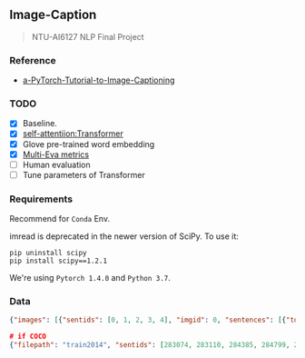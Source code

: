 ## Image-Caption

> NTU-AI6127 NLP Final Project

### Reference

* [a-PyTorch-Tutorial-to-Image-Captioning](https://github.com/sgrvinod/a-PyTorch-Tutorial-to-Image-Captioning)

### TODO

- [x] Baseline.
- [x] [self-attentiion:Transformer](https://github.com/huggingface/transformers)
- [x]  Glove pre-trained word embedding
- [x] [Multi-Eva metrics](https://github.com/tylin/coco-caption)
- [ ] Human evaluation
- [ ] Tune parameters of Transformer

### Requirements

Recommend for `Conda` Env.

imread is deprecated in the newer version of SciPy. To use it:

```shell
pip uninstall scipy
pip install scipy==1.2.1
```

We're using `Pytorch 1.4.0` and `Python 3.7`.

### Data

```json
{"images": [{"sentids": [0, 1, 2, 3, 4], "imgid": 0, "sentences": [{"tokens": ["a", "black", "dog", "is", "running", "after", "a", "white", "dog", "in", "the", "snow"], "raw": "A black dog is running after a white dog in the snow .", "imgid": 0, "sentid": 0}, {"tokens": ["black", "dog", "chasing", "brown", "dog", "through", "snow"], "raw": "Black dog chasing brown dog through snow", "imgid": 0, "sentid": 1}, {"tokens": ["two", "dogs", "chase", "each", "other", "across", "the", "snowy", "ground"], "raw": "Two dogs chase each other across the snowy ground .", "imgid": 0, "sentid": 2}, {"tokens": ["two", "dogs", "play", "together", "in", "the", "snow"], "raw": "Two dogs play together in the snow .", "imgid": 0, "sentid": 3}, {"tokens": ["two", "dogs", "running", "through", "a", "low", "lying", "body", "of", "water"], "raw": "Two dogs running through a low lying body of water .", "imgid": 0, "sentid": 4}], "split": "train", "filename": "2513260012_03d33305cf.jpg"}, {"sentids": [5, 6, 7, 8, 9], ...}, {}, {}, ...
```

```json
# if COCO
{"filepath": "train2014", "sentids": [283074, 283110, 284385, 284799, 285885], "filename": "COCO_train2014_000000537772.jpg", "imgid": 116634, "split": "train", "sentences": [{"tokens": ["a", "white", "car", "has", "stopped", "in", "front", "of", "a", "white", "truck"], "raw": "A white car has stopped in front of a white truck", "imgid": 116634, "sentid": 283074}, {"tokens": ["unloaded", "flat", "bed", "truck", "and", "car", "stopped", "in", "parking", "lot"], "raw": "Unloaded flat bed truck and car stopped in parking lot.", "imgid": 116634, "sentid": 283110}, {"tokens": ["a", "truck", "faces", "a", "car", "in", "front", "of", "a", "house"], "raw": "A truck faces a car in front of a house.", "imgid": 116634, "sentid": 284385}, {"tokens": ["a", "flatbed", "semi", "facing", "a", "car", "in", "front", "of", "a", "house"], "raw": "A flatbed semi facing a car in front of a house.", "imgid": 116634, "sentid": 284799}, {"tokens": ["a", "tractor", "trailer", "and", "a", "white", "car", "facing", "each", "other"], "raw": "a tractor trailer and a white car facing each other", "imgid": 116634, "sentid": 285885}], "cocoid": 537772},
```

